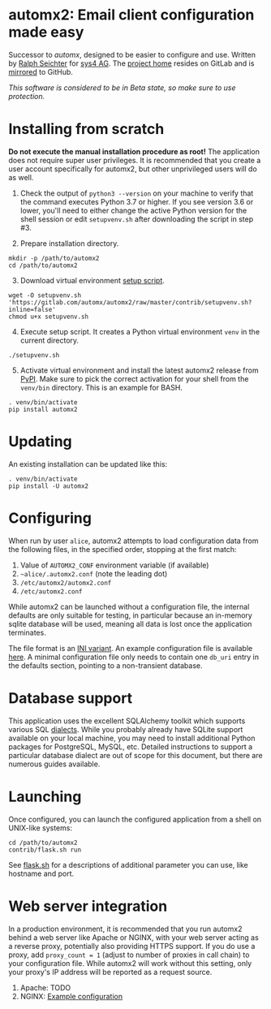 # automx2: Email client configuration made easy

Successor to _automx_, designed to be easier to configure and use.
Written by [Ralph Seichter](https://gitlab.com/rseichter) for [sys4 AG](https://sys4.de/).
The [project home](https://gitlab.com/automx/automx2) resides on GitLab and is
[mirrored](https://github.com/rseichter/automx2) to GitHub.

_This software is considered to be in Beta state, so make sure to use protection._

# Installing from scratch

**Do not execute the manual installation procedure as root!** The application does not require super user
privileges. It is recommended that you create a user account specifically for automx2, but other unprivileged users
will do as well.

1.  Check the output of `python3 --version` on your machine to verify that the command executes Python 3.7 or higher.
If you see version 3.6 or lower, you'll need to either change the active Python version for the shell session or edit
`setupvenv.sh` after downloading the script in step #3.

2.  Prepare installation directory.
```shell
mkdir -p /path/to/automx2
cd /path/to/automx2
```

3.  Download virtual environment [setup script](https://gitlab.com/automx/automx2/blob/master/contrib/setupvenv.sh).
```shell
wget -O setupvenv.sh 'https://gitlab.com/automx/automx2/raw/master/contrib/setupvenv.sh?inline=false'
chmod u+x setupvenv.sh
```

4.  Execute setup script. It creates a Python virtual environment `venv` in the current directory.
```shell
./setupvenv.sh
```

5.  Activate virtual environment and install the latest automx2 release from [PyPI](https://pypi.org/project/automx2/).
Make sure to pick the correct activation for your shell from the `venv/bin` directory. This is an example for BASH.
```shell
. venv/bin/activate
pip install automx2
```

# Updating

An existing installation can be updated like this:

```shell
. venv/bin/activate
pip install -U automx2
```

# Configuring

When run by user `alice`, automx2 attempts to load configuration data from the following files, in the specified order,
stopping at the first match:

1.  Value of `AUTOMX2_CONF` environment variable (if available)
2.  `~alice/.automx2.conf` (note the leading dot)
3.  `/etc/automx2/automx2.conf`
4.  `/etc/automx2.conf`

While automx2 can be launched without a configuration file, the internal defaults are only suitable for testing, in
particular because an in-memory sqlite database will be used, meaning all data is lost once the application terminates.

The file format is an [INI variant](https://docs.python.org/3.7/library/configparser.html#supported-ini-file-structure).
An example configuration file is available
[here](https://gitlab.com/automx/automx2/blob/master/contrib/automx2-sample.conf). A minimal configuration file only
needs to contain one `db_uri` entry in the defaults section, pointing to a non-transient database.

# Database support

This application uses the excellent SQLAlchemy toolkit which supports various SQL
[dialects](https://docs.sqlalchemy.org/dialects/). While you probably already have SQLite support available on your
local machine, you may need to install additional Python packages for PostgreSQL, MySQL, etc. Detailed instructions
to support a particular database dialect are out of scope for this document, but there are numerous guides available.

# Launching

Once configured, you can launch the configured application from a shell on UNIX-like systems:

```shell
cd /path/to/automx2
contrib/flask.sh run
```

See [flask.sh](https://gitlab.com/automx/automx2/blob/master/contrib/flask.sh) for a descriptions of additional
parameter you can use, like hostname and port.

# Web server integration

In a production environment, it is recommended that you run automx2 behind a web server like Apache or NGINX, with
your web server acting as a reverse proxy, potentially also providing HTTPS support. If you do use a proxy, add
`proxy_count = 1` (adjust to number of proxies in call chain) to your configuration file. While automx2 will work
without this setting, only your proxy's IP address will be reported as a request source.

1.  Apache: TODO
2.  NGINX: [Example configuration](https://gitlab.com/automx/automx2/blob/master/contrib/nginx-sample.conf)
